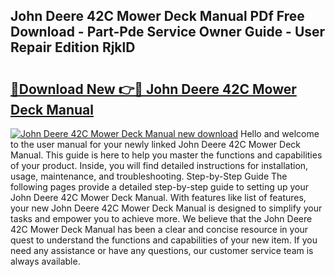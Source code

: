 ## John Deere 42C Mower Deck Manual PDf Free Download - Part-Pde Service Owner Guide - User Repair Edition RjklD

# <h2><a href="http://bc94032.oget.top/?id=John+Deere+42C+Mower+Deck+Manual">🔗Download New 👉🔴 John Deere 42C Mower Deck Manual</a></h2>

[![John Deere 42C Mower Deck Manual new download](https://i.imgur.com/5g1atiW.png)](http://bc94032.oget.top/?id=John+Deere+42C+Mower+Deck+Manual)
Hello and welcome to the user manual for your newly linked John Deere 42C Mower Deck Manual. This guide is here to help you master the functions and capabilities of your product. Inside, you will find detailed instructions for installation, usage, maintenance, and troubleshooting. Step-by-Step Guide The following pages provide a detailed step-by-step guide to setting up your John Deere 42C Mower Deck Manual. With features like list of features, your new John Deere 42C Mower Deck Manual is designed to simplify your tasks and empower you to achieve more. We believe that the John Deere 42C Mower Deck Manual has been a clear and concise resource in your quest to understand the functions and capabilities of your new item. If you need any assistance or have any questions, our customer service team is always available.
